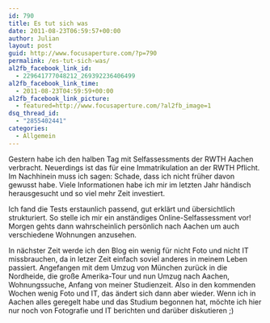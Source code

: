 ```yaml
---
id: 790
title: Es tut sich was
date: 2011-08-23T06:59:57+00:00
author: Julian
layout: post
guid: http://www.focusaperture.com/?p=790
permalink: /es-tut-sich-was/
al2fb_facebook_link_id:
  - 229641777048212_269392236406499
al2fb_facebook_link_time:
  - 2011-08-23T04:59:59+00:00
al2fb_facebook_link_picture:
  - featured=http://www.focusaperture.com/?al2fb_image=1
dsq_thread_id:
  - "2855402441"
categories:
  - Allgemein
---
```

Gestern habe ich den halben Tag mit Selfassessments der RWTH Aachen verbracht. Neuerdings ist das für eine Immatrikulation an der RWTH Pflicht. Im Nachhinein muss ich sagen: Schade, dass ich nicht früher davon gewusst habe. Viele Informationen habe ich mir im letzten Jahr händisch herausgesucht und so viel mehr Zeit investiert.

Ich fand die Tests erstaunlich passend, gut erklärt und übersichtlich strukturiert. So stelle ich mir ein anständiges Online-Selfassessment vor! Morgen gehts dann wahrscheinlich persönlich nach Aachen um auch verschiedene Wohnungen anzusehen.

In nächster Zeit werde ich den Blog ein wenig für nicht Foto und nicht IT missbrauchen, da in letzer Zeit einfach soviel anderes in meinem Leben passiert. Angefangen mit dem Umzug von München zurück in die Nordheide, die große Amerika-Tour und nun Umzug nach Aachen, Wohnungssuche, Anfang von meiner Studienzeit. Also in den kommenden Wochen wenig Foto und IT, das ändert sich dann aber wieder. Wenn ich in Aachen alles geregelt habe und das Studium begonnen hat, möchte ich hier nur noch von Fotografie und IT berichten und darüber diskutieren ;)